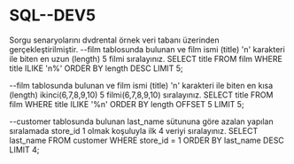 # SQL--DEV5
Sorgu senaryolarını dvdrental örnek veri tabanı üzerinden gerçekleştirilmiştir.
--film tablosunda bulunan ve film ismi (title) 'n' karakteri ile biten en uzun (length) 5 filmi sıralayınız.
SELECT title FROM film
WHERE title ILIKE 'n%'
ORDER BY length DESC
LIMIT 5;

--film tablosunda bulunan ve film ismi (title) 'n' karakteri ile biten en kısa (length) ikinci(6,7,8,9,10) 5 filmi(6,7,8,9,10) sıralayınız.
SELECT title FROM  film
WHERE title ILIKE '%n'
ORDER BY length 
OFFSET 5
LIMIT 5;

--customer tablosunda bulunan last_name sütununa göre azalan yapılan sıralamada store_id 1 olmak koşuluyla ilk 4 veriyi sıralayınız.
SELECT last_name FROM customer
WHERE store_id = 1 
ORDER  BY last_name DESC
LIMIT 4;
